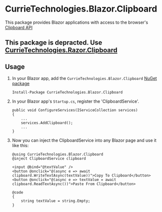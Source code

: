 # CurrieTechnologies.Blazor.Clipboard
This package provides Blazor applications with access to the browser's [Clipboard API](https://developer.mozilla.org/en-US/docs/Web/API/Clipboard)

## This package is depracted. Use [CurrieTechnologies.Razor.Clipboard](https://github.com/Basaingeal/Razor.Clipboard)

## Usage
1) In your Blazor app, add the `CurrieTechnologies.Blazor.Clipboard` [NuGet package](https://www.nuget.org/packages/CurrieTechnologies.Blazor.Clipboard/)

    ```
    Install-Package CurrieTechnologies.Blazor.Clipboard
    ```

2) In your Blazor app's `Startup.cs`, register the 'ClipboardService'.

    ```
    public void ConfigureServices(IServiceCollection services)
    {
        ...
        services.AddClipboard();
        ...
    }
    ```

3) Now you can inject the ClipboardService into any Blazor page and use it like this:

    ```
    @using CurrieTechnologies.Blazor.Clipboard
    @inject ClipboardService clipboard
    
    <input @bind="@textValue" />
    <button @onclick="@(async e => await clipboard.WriteTextAsync(textValue))">Copy To Clipboard</button>
    <button @onclick="@(async e => textValue = await clipboard.ReadTextAsync())">Paste From Clipboard</button>

    @code
    {
        string textValue = string.Empty;
    }
    ```
